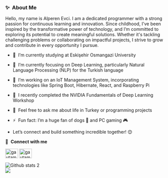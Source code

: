 ### ✨  About Me
Hello, my name is Alperen Evci. I am a dedicated programmer with a strong passion for continuous learning and innovation. Since childhood, I’ve been inspired by the transformative power of technology, and I’m committed to exploring its potential to create meaningful solutions. Whether it's tackling challenging problems or collaborating on impactful projects, I strive to grow and contribute in every opportunity I pursue.

- 🔭  I’m currently studying at Eskişehir Osmangazi University 
- 🌱  I’m currently focusing on Deep Learning, particularly Natural Language Processing (NLP) for the Turkish language
- 🚀  I’m working on an IoT Management System, incorporating technologies like Spring Boot, Hibernate, React, and Raspberry Pi
- 📜  I recently completed the NVIDIA Fundamentals of Deep Learning Workshop
- 💬  Feel free to ask me about life in Turkey or programming projects
- ⚡  Fun fact: I’m a huge fan of dogs 🐶 and PC gaming 🎮
  
- Let’s connect and build something incredible together! 😊<br>

 🔗 &nbsp;**Connect with me**
<p align="left">
<a href="https://linkedin.com/in/alperen-evci" target="blank"><img align="center" src="https://raw.githubusercontent.com/rahuldkjain/github-profile-readme-generator/master/src/images/icons/Social/linked-in-alt.svg" alt="gautamkrishnar" height="30" width="40" /></a>
<a href="https://instagram.com/evc_alperen7" target="blank"><img align="center" src="https://raw.githubusercontent.com/rahuldkjain/github-profile-readme-generator/master/src/images/icons/Social/instagram.svg" alt="gautamkrishnar" height="30" width="40" /></a>

![Github stats 2](https://github-readme-stats.vercel.app/api?username=AlperenEvci&show_icons=true&theme=radical)<br/>
![](https://github-readme-stats.vercel.app/api/top-langs/?username=AlperenEvci&theme=radical&hide_border=false&include_all_commits=false&count_private=false&layout=compact)<br/>
